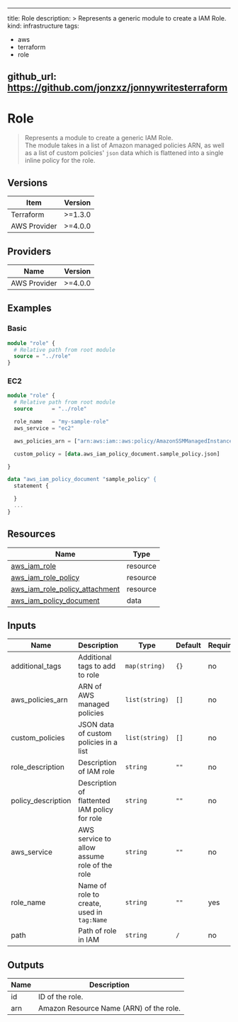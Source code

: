 
---
title: Role
description: >
  Represents a generic module to create a IAM Role.
kind: infrastructure
tags:
  - aws 
  - terraform
  - role

github_url: https://github.com/jonzxz/jonnywritesterraform
---

# Role
  > Represents a module to create a generic IAM Role. <br/>
  > The module takes in a list of Amazon managed policies ARN, as well as a list of custom policies' `json` data which is flattened into a single inline policy for the role. <br/>

## Versions
| Item | Version |
| ---- | ------- |
| Terraform | >=1.3.0 |
| AWS Provider | >=4.0.0 |

## Providers
| Name | Version |
| ---- | ------- |
| AWS Provider | >=4.0.0 |

## Examples 
### Basic
```terraform
module "role" {
  # Relative path from root module
  source = "../role"
}
```

### EC2
```terraform
module "role" {
  # Relative path from root module
  source      = "../role"

  role_name   = "my-sample-role"
  aws_service = "ec2"

  aws_policies_arn = ["arn:aws:iam::aws:policy/AmazonSSMManagedInstanceCore"]

  custom_policy = [data.aws_iam_policy_document.sample_policy.json]

}

data "aws_iam_policy_document "sample_policy" {
  statement {

  }
  ...
}

```
## Resources
| Name | Type |
| ---- | ---- |
| [aws_iam_role](https://registry.terraform.io/providers/hashicorp/aws/latest/docs/resources/iam_role) | resource |
| [aws_iam_role_policy](https://registry.terraform.io/providers/hashicorp/aws/latest/docs/resources/iam_role_policy) | resource |
| [aws_iam_role_policy_attachment](https://registry.terraform.io/providers/hashicorp/aws/latest/docs/resources/iam_role_policy_attachment) | resource |
| [aws_iam_policy_document](https://registry.terraform.io/providers/hashicorp/aws/latest/docs/data-sources/iam_policy_document) | data |

## Inputs
| Name | Description | Type | Default | Required |
| ---- | ----------- | ---- | ------- | -------- |
| additional_tags | Additional tags to add to role | `map(string)` | `{}` | no |
| aws_policies_arn | ARN of AWS managed policies | `list(string)` | `[]` | no |
| custom_policies | JSON data of custom policies in a list | `list(string)` | `[]` | no |
| role_description | Description of IAM role | `string` | `""` | no |
| policy_description | Description of flattented IAM policy for role | `string` | `""` | no |
| aws_service | AWS service to allow assume role of the role | `string` | `""` | no |
| role_name | Name of role to create, used in `tag:Name` | `string` | `""` | yes |
| path | Path of role in IAM | `string` | `/` | no |

## Outputs
| Name | Description |
| ---- | ----------- |
| id | ID of the role. |
| arn | Amazon Resource Name (ARN) of the role. |